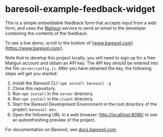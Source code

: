 # baresoil-example-feedback-widget

This is a simple embeddable feedback form that accepts input from a web form,
and uses the [Mailgun](https://www.mailgun.com) service to send an email to
the developer containing the contents of the feedback.

To see a live demo, scroll to the bottom of [www.baresoil.com](https://www.baresoil.com/).

Note that to develop this project locally, you will need to sign up for a free
Mailgun account and obtain an API key. The API key should be entered into the
file `server/config.js`. After you have obtained the key, the following steps will
get you started:

  1. Install the Baresoil CLI: `npm install baresoil -g`
  2. Clone this repository.
  3. Run `npm install` in the `server` directory.
  4. Run `npm install` in the `client` directory.
  5. Start the Baresoil Development Environment in the root directory of the project: `baresoil dev`.
  6. Open the following URL in a web browser: [http://localhost:8086/](http://localhost:8086) to see an autorefreshing preview of the project.

For documentation on Baresoil, see [docs.baresoil.com](https://docs.baresoil.com/).

